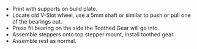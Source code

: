 * Print with supports on build plate. 
* Locate old V-Slot wheel, use a 5mm shaft or similar to push or pull one of the bearings out.
* Press fit bearing on the side the Toothed Gear will go into.
* Assemble steppers onto top stepper mount, install toothed gear. 
* Assemble rest as normal.
